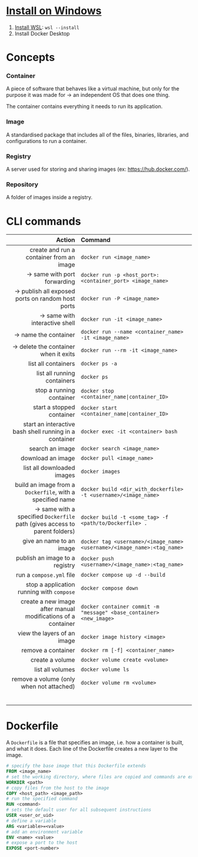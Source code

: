 # [Install on Windows](https://docs.docker.com/desktop/setup/install/windows-install/)

1. [Install WSL](https://learn.microsoft.com/en-us/windows/wsl/install): `wsl --install`
2. Install Docker Desktop

# Concepts

### Container

A piece of software that behaves like a virtual machine, but only for the purpose it was made for -> an independent OS that does one thing.

The container contains everything it needs to run its application.

### Image

A standardised package that includes all of the files, binaries, libraries, and configurations to run a container.

### Registry

A server used for storing and sharing images (ex: https://hub.docker.com/).

### Repository

A folder of images inside a registry.

# CLI commands

| Action | Command |
|--:|:--|
| create and run a container from an image | `docker run <image_name>` |
| -> same with port forwarding | `docker run -p <host_port>:<container_port> <image_name>` |
| -> publish all exposed ports on random host ports | `docker run -P <image_name>` |
| -> same with interactive shell | `docker run -it <image_name>` |
| -> name the container | `docker run --name <container_name> -it <image_name>` |
| -> delete the container when it exits | `docker run --rm -it <image_name>` |
| list all containers | `docker ps -a` |
| list all running containers | `docker ps` |
| stop a running container | `docker stop <container_name\|container_ID>` |
| start a stopped container | `docker start <container_name\|container_ID>` |
| start an interactive bash shell running in a container | `docker exec -it <container> bash` |
| search an image | `docker search <image_name>` |
| download an image | `docker pull <image_name>` |
| list all downloaded images | `docker images` |
| build an image from a `Dockerfile`, with a specified name | `docker build <dir_with_dockerfile> -t <username>/<image_name>` |
| -> same with a specified `Dockerfile` path (gives access to parent folders) | `docker build -t <some_tag> -f <path/to/Dockerfile> .` |
| give an name to an image | `docker tag <username>/<image_name> <username>/<image_name>:<tag_name>` |
| publish an image to a registry | `docker push <username>/<image_name>:<tag_name>` |
| run a `compose.yml` file | `docker compose up -d --build` |
| stop a application running with `compose` | `docker compose down` |
| create a new image after manual modifications of a container | `docker container commit -m "message" <base_container> <new_image>` |
| view the layers of an image | `docker image history <image>` |
| remove a container | `docker rm [-f] <container_name>` |
| create a volume | `docker volume create <volume>` |
| list all volumes | `docker volume ls` |
| remove a volume (only when not attached) | `docker volume rm <volume>` |
|  |  |
|  |  |
|  |  |
|  |  |
|  |  |
|  |  |

# Dockerfile

A `Dockerfile` is a file that specifies an image, i.e. how a container is built, and what it does. Each line of the Dockerfile creates a new layer to the image.

```Dockerfile
# specify the base image that this Dockerfile extends
FROM <image_name>
# set the working directory, where files are copied and commands are executed
WORKDIR <path>
# copy files from the host to the image
COPY <host_path> <image_path>
# run the specified command
RUN <command>
# sets the default user for all subsequent instructions
USER <user_or_uid>
# define a variable
ARG <variable>=<value>
# add an environment variable
ENV <name> <value>
# expose a port to the host
EXPOSE <port-number>
```
